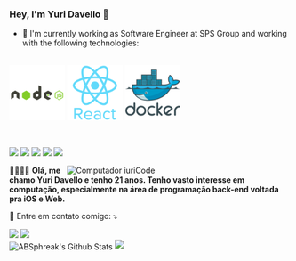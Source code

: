 ### Hey, I'm Yuri Davello 👋

- 🔭 I'm currently working as Software Engineer at SPS Group and working with the following technologies:
<div style="display: inline_block"><br>
       <img align="center"  height="100" src="https://github.com/devicons/devicon/blob/v2.14.0/icons/nodejs/nodejs-original-wordmark.svg" />
       <img align="center"  height="100" src="https://github.com/devicons/devicon/blob/master/icons/react/react-original-wordmark.svg" />
       <img align="center"  height="100" src="https://github.com/devicons/devicon/blob/master/icons/docker/docker-original-wordmark.svg" />
</div>
 <br>
 <br>
 <p>
  <img src="http://views.whatilearened.today/views/github/yuridavello/views.svg"/> 
  <img src="https://img.shields.io/badge/Front End-React-f55247"/>
    <img src="https://img.shields.io/badge/Back End-Node.js-f55247"/>
<a href="https://github.com/yuridavello/"><img src="https://img.shields.io/github/followers/yuridavello?color=%234CC61E&label=GitHub%20Followers%20%3A"/></a>
    <a href="https://github.com/yuridavello?tab=repositories"><img src="https://badges.frapsoft.com/os/v2/open-source.svg?v=103"/></a></p>

<img src="https://raw.githubusercontent.com/MicaelliMedeiros/micaellimedeiros/master/image/computer-illustration.png" min-width="400px" max-width="400px" width="400px" align="right" alt="Computador iuriCode">

<p align="left">
 👨🏻‍💻🍀 <strong>Olá, me chamo Yuri Davello e tenho 21 anos. Tenho vasto interesse em computação, especialmente na área de programação back-end voltada pra iOS e Web.</strong>
</p>

<p align="left">
  💌 Entre em contato comigo: ⤵️
</p>

<div> 
  <a href = "mailto:yuridavello@hotmail.com"><img src="https://img.shields.io/badge/-Gmail-%23333?style=for-the-badge&logo=gmail&logoColor=white" target="_blank"></a>
  <a href="https://www.linkedin.com/in/yuri-davello-308b19215/" target="_blank"><img src="https://img.shields.io/badge/-LinkedIn-%230077B5?style=for-the-badge&logo=linkedin&logoColor=white" target="_blank"></a> 
</div>

<div align="">
<img align="center" src="https://github-readme-stats.vercel.app/api?username=yuridavello&include_all_commits=true&count_private=true&show_icons=true&line_height=20&title_color=7A7ADB&icon_color=2234AE&text_color=D3D3D3&bg_color=0,000000,130F40" alt="ABSphreak's Github Stats">
 <img height="180em" src="https://github-readme-stats.vercel.app/api/top-langs/?username=yuridavello&langs_count=10&layout=compact&theme=onedark" />
</div>
